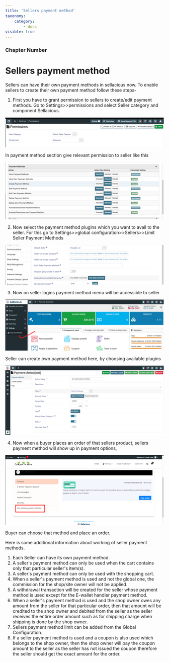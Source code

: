 ```yaml
---
title: 'Sellers payment method'
taxonomy:
    category:
        - docs
visible: true
---
```


### Chapter Number

# Sellers payment method

Sellers can have their own payment methods in sellacious now. To enable sellers to create their own payment method follow these steps-

1. First you have to grant permission to sellers to create/edit payment methods. Go to Settings>>permissions and select Seller category and component Sellacious.

![](Screenshot%202020-05-08%20at%202.53.23%20PM.png)

In payment method section give relevant permission to seller like this


![](Screenshot%202020-05-08%20at%202.55.16%20PM.png)

2. Now select the payment method plugins which you want to avail to the seller. For this go to Settings>>global configuration>>Sellers>>Limit Seller Payment Methods

![](Screenshot%202020-05-08%20at%202.59.03%20PM.png)

3. Now on seller logins payment method menu will be accessible to seller

![](Screenshot%202020-05-08%20at%203.01.47%20PM.png)

Seller can create own payment method here, by choosing available plugins 

 ![](Screenshot%202020-05-08%20at%203.03.27%20PM.png)

4. Now when a buyer places an order of that sellers product, sellers payment method will show up in payment options,

![](Screenshot%202020-05-08%20at%203.08.21%20PM.png)

Buyer can choose that method and place an order.




Here is some additional information about working of seller payment methods.

1. Each Seller can have its own payment method.
2. A seller's payment method can only be used when the cart contains only that particular seller's item(s).
3. A seller's payment method can only be used with the shopping cart.
4. When a seller's payment method is used and not the global one, the commission for the shop/site owner will not be applied.
5. A withdrawal transaction will be created for the seller whose payment method is used except for the E-wallet handler payment method.
6. When a seller's payment method is used and the shop owner owes any amount from the seller for that particular order, then that amount will be credited to the shop owner and debited from the seller as the seller receives the entire order amount such as for shipping charge when shipping is done by the shop owner.
7. Sellers payment method limit can be added from the Global Configuration.
8. If a seller payment method is used and a coupon is also used which belongs to the shop owner, then the shop owner will pay the coupon amount to the seller as the seller has not issued the coupon therefore the seller should get the exact amount for the order.